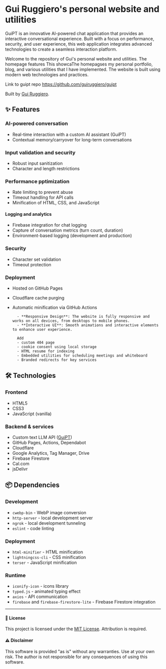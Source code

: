 # Gui Ruggiero's personal website and utilities

GuiPT is an innovative AI-powered chat application that provides an interactive conversational experience. Built with a focus on performance, security, and user experience, this web application integrates advanced technologies to create a seamless interaction platform.

Welcome to the repository of Gui's personal website and utilities. The homepage features
 This showcaThe homepagses my personal portfolio, blog, and various utilities that I have implemented. The website is built using modern web technologies and practices.

Link to guipt repo https://github.com/guiruggiero/guipt

Built by [Gui Ruggiero](https://guiruggiero.com/?utm_source=github&utm_medium=website).



## ✨ Features

### AI-powered conversation
- Real-time interaction with a custom AI assistant (GuiPT)
- Contextual memory/carryover for long-term conversations

### Input validation and security
- Robust input sanitization
- Character and length restrictions

### Performance pptimization
- Rate limiting to prevent abuse
- Timeout handling for API calls
- Minification of HTML, CSS, and JavaScript

#### Logging and analytics
- Firebase integration for chat logging
- Capture of conversation metrics (turn count, duration)
- Environment-based logging (development and production)

### Security
- Character set validation
- Timeout protection

### Deployment
- Hosted on GitHub Pages
- Cloudflare cache purging
- Automatic minification via GitHub Actions

        - **Responsive Design**: The website is fully responsive and works on all devices, from desktops to mobile phones.
        - **Interactive UI**: Smooth animations and interactive elements to enhance user experience.

        Add
        - custom 404 page
        - cookie consent using local storage
        - HTML resume for indexing
        - Embedded utilities for scheduling meetings and whiteboard
        - Branded redirects for key services



## 🛠️ Technologies

### Frontend
- HTML5
- CSS3
- JavaScript (vanilla)

### Backend & services
- Custom text LLM API ([GuiPT](https://github.com/guiruggiero/guipt))
- GitHub Pages, Actions, Dependabot
- Cloudflare
- Google Analytics, Tag Manager, Drive
- Firebase Firestore
- Cal.com
- jsDelivr

## 📦 Dependencies

### Development
- `cwebp-bin` - WebP image conversion
- `http-server` - local development server
- `ngrok` - local development tunneling
- `eslint` - code linting

### Deployment
- `html-minifier` - HTML minification
- `lightningcss-cli` - CSS minification
- `terser` - JavaScript minification

### Runtime
- `iconify-icon` - icons library
- `typed.js` - animated typing effect
- `axios` - API communication
- `firebase` and `firebase-firestore-lite` - Firebase Firestore integration

---

#### 📄 License
This project is licensed under the [MIT License](LICENSE). Attribution is required.

#### ⚠️ Disclaimer
This software is provided "as is" without any warranties. Use at your own risk. The author is not responsible for any consequences of using this software.